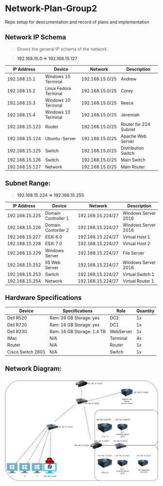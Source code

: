 # Network-Plan-Group2
Repo setup for deocumentation and record of plans and implementation

## Network IP Schema

> Shows the general IP schema of the network.

> **192.168.15.0 => 192.168.15.127**

| IP Address | Device | Network    | Description |
| ----------| ------- | ---------- | ----------- |
| 192.168.15.1    | Windows 10 Terminal    | 192.168.15.0/25 | Andrew |
| 192.168.15.2    | Linux Fedora Terminal  | 192.168.15.0/25 | Corey |
| 192.168.15.3    | Windows 10 Terminal    | 192.168.15.0/25 | Reece |
| 192.168.15.4    | Windows 10 Terminal    | 192.168.15.0/25 | Jeremiah |
| 192.168.15.123  | Router  | 192.168.15.0/25 | Router for 224 Subnet |
| 192.168.15.124  | Ubuntu-Server    | 192.168.15.0/25 |  Apache Web Server |
| 192.168.15.125  | Switch  | 192.168.15.0/25 | Distribution Switch |
| 192.168.15.126  | Switch  | 192.168.15.0/25 | Main Switch |
| 192.168.15.127  | Network | 192.168.15.0/25 | Main Router |


## Subnet Range:
> **192.168.15.224 => 192.168.15.255**

| IP Address | Device | Network    | Description |
| ----------| ------- | ---------- | ----------- |
| 192.168.15.225 | Domain Controller 1    | 192.168.15.224/27  | Windows Server 2016|
| 192.168.15.226 | Domain Contorller 2    | 192.168.15.224/27  | Windows Server 2016|
| 192.168.15.227 | ESXi 6.0| 192.168.15.224/27 | Virtual Host 1|
| 192.168.15.228 | ESXi 7.0| 192.168.15.224/27  | Virtual Host 2|
| 192.168.15.229 | Windows Server | 192.168.15.224/27 | File Server |
| 192.168.15.252 | IIS Web Server    | 192.168.15.224/27  | Windows Server 2016|
| 192.168.15.253 | Switch  | 192.168.15.224/27 | Virtual Switch 1|
| 192.168.15.254 | Network | 192.168.15.224/27 | Virtual Router 1|

## Hardware Specifications

| Device   | Specifications   | Role | Quantity |
| ---------| ---------------- | -------- | -----|
| Dell R520 | Ram: 26 GB Storage: yes  | DC2 | 1x |
| Dell R720 | Ram: 16 GB Storage: yes   | DC1 | 1x |
| Dell R230 | Ram: 16 GB Storage: 1.4 TB | WebServer | 1x |
| iMac | N/A | Terminal | 4x |
| Router | N/A | Router | 1x |
| Cisco Switch 2801 | N/A | Switch | 1x |
## Network Diagram:
<img src='./Network.png'></img>
